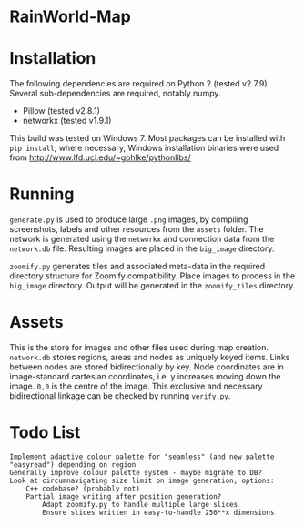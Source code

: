 # RainWorld-Map

# Installation
The following dependencies are required on Python 2 (tested v2.7.9). Several sub-dependencies are required, notably numpy. 
- Pillow (tested v2.8.1)
- networkx (tested v1.9.1)

This build was tested on Windows 7. Most packages can be installed with ```pip install```; where necessary, Windows installation binaries were used from http://www.lfd.uci.edu/~gohlke/pythonlibs/

# Running
```generate.py``` is used to produce large ```.png``` images, by compiling screenshots, labels and other resources from the ```assets``` folder.
The network is generated using the ```networkx``` and connection data from the ```network.db``` file.
Resulting images are placed in the ```big_image``` directory.

```zoomify.py``` generates tiles and associated meta-data in the required directory structure for Zoomify compatibility.
Place images to process in the ```big_image``` directory.
Output will be generated in the ```zoomify_tiles``` directory.

# Assets
This is the store for images and other files used during map creation.
```network.db``` stores regions, areas and nodes as uniquely keyed items.
Links between nodes are stored bidirectionally by key.
Node coordinates are in image-standard cartesian coordinates, i.e. y increases moving down the image. ```0,0``` is the centre of the image.
This exclusive and necessary bidirectional linkage can be checked by running ```verify.py```.

# Todo List
```
Implement adaptive colour palette for "seamless" (and new palette "easyread") depending on region
Generally improve colour palette system - maybe migrate to DB?
Look at circumnavigating size limit on image generation; options:
    C++ codebase? (probably not)
    Partial image writing after position generation?
        Adapt zoomify.py to handle multiple large slices
        Ensure slices written in easy-to-handle 256**x dimensions
```
        